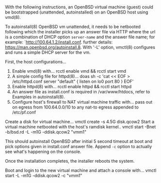 With the following instructions, an OpenBSD virtual machine (guest)
could be bootstrapped (unattended, autoinstalled) on an OpenBSD
host using vmd(8).

To autoinstall(8) OpenBSD vm unattended, it needs to be netbooted
following which the installer picks up an answer file via HTTP where
the url is a combination of DHCP option `server-name` and the answer
file name; for example: `http://100.64.1.2/install.conf.  further
details: https://man.openbsd.org/autoinstall.8.  With '-L' option,
vmctl(8) configures and runs a simple DHCP server for the vm.

First, the host configurations...

1. Enable vmd(8) with...
	rcctl enable vmd && rcctl start vmd
2. A simple config file for httpd(8)...
	doas sh -c 'cat << EOF > /etc/httpd.conf
	server "default" {
		listen on lo0 port 80
	}
	EOF'
3. Enable httpd(8) with...
	rcctl enable httpd && rcctl start httpd
4. An answer file as install.conf is required in /var/www/htdocs,
   refer to Examples in autoinstall(8).
5. Configure host's firewall to NAT virtual machine traffic with...
	pass out on egress from 100.64.0.0/10 to any nat-to egress
   appended to /etc/pf.conf

Create a disk for virtual machine... 
	vmctl create -s 4.5G disk.qcow2
Start a virtual machine netbooted with the host's ramdisk kernel..
	vmctl start -Bnet -b/bsd.rd -L -m1G -ddisk.qcow2 "vmm1"

This should autoinstall OpenBSD after initial 5 second timeout at
boot and pick options given in install.conf answer file.  Append
`-c` option to actually see what's happening on the console.

Once the installation completes, the installer reboots the system.

Boot and login to the new virtual machine and attach a console with...
	vmctl start -L -m1G -ddisk.qcow2 -c "vmm1"

